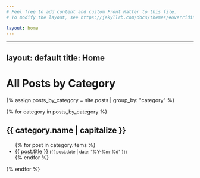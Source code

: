 ```yaml
---
# Feel free to add content and custom Front Matter to this file.
# To modify the layout, see https://jekyllrb.com/docs/themes/#overriding-theme-defaults

layout: home
---
```

---
layout: default
title: Home
---

# All Posts by Category

{% assign posts_by_category = site.posts | group_by: "category" %}

{% for category in posts_by_category %}
## {{ category.name | capitalize }}

<ul>
  {% for post in category.items %}
    <li>
      <a href="{{ post.url }}">{{ post.title }}</a>
      <small>({{ post.date | date: "%Y-%m-%d" }})</small>
    </li>
  {% endfor %}
</ul>
{% endfor %}
